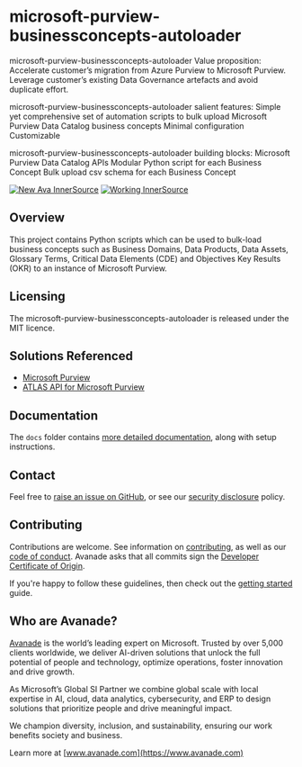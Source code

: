 # microsoft-purview-businessconcepts-autoloader


microsoft-purview-businessconcepts-autoloader Value proposition:
Accelerate customer’s migration from Azure Purview to Microsoft Purview. Leverage customer’s existing Data Governance artefacts  and avoid duplicate effort.

microsoft-purview-businessconcepts-autoloader salient features:
Simple yet comprehensive set of automation scripts to bulk upload Microsoft Purview Data Catalog business concepts
Minimal configuration
Customizable

microsoft-purview-businessconcepts-autoloader building blocks:
Microsoft Purview Data Catalog APIs
Modular Python script for each Business Concept
Bulk upload csv schema for each Business Concept




[![New Ava InnerSource](https://img.shields.io/badge/New-Ava--InnerSource-%23DC4600?labelColor=%23e5e5e5)](https://avanade.github.io/maturity-model/)
[![Working InnerSource](https://img.shields.io/badge/Working-Ava--Maturity-%23FF5800?labelColor=yellowgreen)](https://avanade.github.io/maturity-model/)



## Overview

This project contains Python scripts which can be used to bulk-load business concepts such as Business Domains, Data Products, Data Assets, Glossary Terms, Critical Data Elements (CDE) and Objectives Key Results (OKR) to an instance of Microsoft Purview.



## Licensing
The microsoft-purview-businessconcepts-autoloader is released under the MIT licence.



## Solutions Referenced

- [Microsoft Purview](https://learn.microsoft.com/en-us/purview/purview)
- [ATLAS API for Microsoft Purview](https://learn.microsoft.com/en-us/purview/tutorial-atlas-2-2-apis)



## Documentation
The `docs` folder contains [more detailed documentation](./docs/start-here.md), along with setup instructions.



## Contact
Feel free to [raise an issue on GitHub](https://github.com/Avanade/microsoft-purview-businessconcepts-autoloader/issues), or see our [security disclosure](./SECURITY.md) policy.

## Contributing
Contributions are welcome. See information on [contributing](./CONTRIBUTING.md), as well as our [code of conduct](https://avanade.github.io/code-of-conduct/). Avanade asks that all commits sign the [Developer Certificate of Origin](https://developercertificate.org/).

If you're happy to follow these guidelines, then check out the [getting started](./docs/start-here.md) guide.



## Who are Avanade?

[Avanade](https://www.avanade.com) is the world’s leading expert on Microsoft. Trusted by over 5,000 clients worldwide, we deliver AI-driven solutions that unlock the full potential of people and technology, optimize operations, foster innovation and drive growth.

As Microsoft’s Global SI Partner we combine global scale with local expertise in AI, cloud, data analytics, cybersecurity, and ERP to design solutions that prioritize people and drive meaningful impact.

We champion diversity, inclusion, and sustainability, ensuring our work benefits society and business.

Learn more at [www.avanade.com](https://www.avanade.com)

